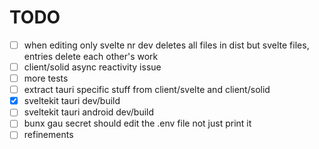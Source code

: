 # TODO

- [ ] when editing only svelte nr dev deletes all files in dist but svelte files, entries delete each other's work
- [ ] client/solid async reactivity issue
- [ ] more tests
- [ ] extract tauri specific stuff from client/svelte and client/solid
- [x] sveltekit tauri dev/build
- [ ] sveltekit tauri android dev/build
- [ ] bunx gau secret should edit the .env file not just print it
- [ ] refinements
